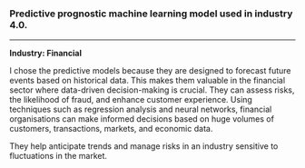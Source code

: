 ### Predictive prognostic machine learning model used in industry 4.0.

---
**Industry: Financial**

I chose the predictive models because they are designed to forecast future events based on historical data. This makes them valuable in the financial sector where data-driven decision-making is crucial. They can assess risks, the likelihood of fraud, and enhance customer experience. Using techniques such as regression analysis and neural networks, financial organisations can make informed decisions based on huge volumes of customers, transactions, markets, and economic data.

They help anticipate trends and manage risks in an industry sensitive to fluctuations in the market.
